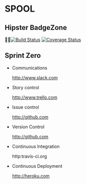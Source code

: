 SPOOL
=====

Hipster BadgeZone
-----------------

[![Build Status](https://travis-ci.org/neontribe/spool.svg?branch=master)](https://travis-ci.org/neontribe/spool)
[![Coverage Status](https://coveralls.io/repos/github/neontribe/spool/badge.svg?branch=develop)](https://coveralls.io/github/neontribe/spool?branch=develop)

Sprint Zero
-----------

* Communications

  http://www.slack.com

* Story control

  http://www.trello.com

* Issue control

  http://github.com

* Version Control

  http://github.com

* Continuous Integration

  http:travis-ci.org

* Continuous Deployment

  http://heroku.com
